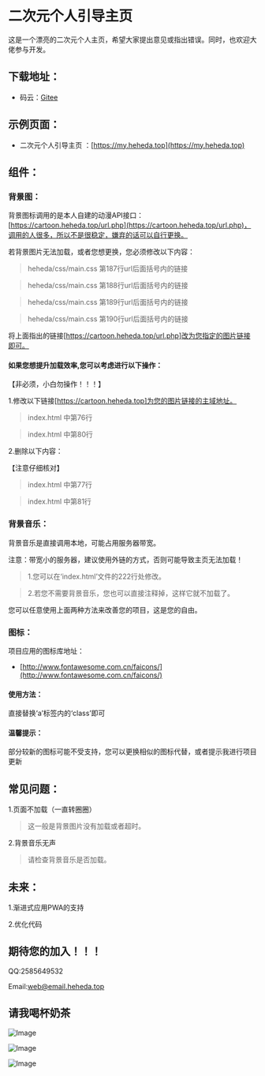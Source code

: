 # 二次元个人引导主页  

这是一个漂亮的二次元个人主页，希望大家提出意见或指出错误。同时，也欢迎大佬参与开发。

## 下载地址：  

+ 码云：[Gitee](https://gitee.com/jhwhcm/Anime-profile)    

## 示例页面：    
 
+ 二次元个人引导主页 ：[https://my.heheda.top](https://my.heheda.top)  


## 组件：  

### 背景图：

背景图标调用的是本人自建的动漫API接口：[https://cartoon.heheda.top/url.php](https://cartoon.heheda.top/url.php)，调用的人很多，所以不是很稳定，嫌弃的话可以自行更换。

若背景图片无法加载，或者您想更换，您必须修改以下内容：
> heheda/css/main.css 第187行url后面括号内的链接

> heheda/css/main.css 第188行url后面括号内的链接

> heheda/css/main.css 第189行url后面括号内的链接

> heheda/css/main.css 第190行url后面括号内的链接

将上面指出的链接[https://cartoon.heheda.top/url.php]改为您指定的图片链接即可。

#### 如果您想提升加载效率,您可以考虑进行以下操作：

【非必须，小白勿操作！！！】

1.修改以下链接[https://cartoon.heheda.top]为您的图片链接的主域地址。
> index.html 中第76行

> index.html 中第80行

2.删除以下内容：

【注意仔细核对】

> index.html 中第77行

<link rel="preconnect" href="https://tva1.sinaimg.cn/" crossorigin>

> index.html 中第81行

<link rel="dns-prefetch" href="https://tva1.sinaimg.cn/">

### 背景音乐：

背景音乐是直接调用本地，可能占用服务器带宽。

注意：带宽小的服务器，建议使用外链的方式，否则可能导致主页无法加载！
> 1.您可以在‘index.html’文件的222行处修改。

> 2.若您不需要背景音乐，您也可以直接注释掉，这样它就不加载了。

您可以任意使用上面两种方法来改善您的项目，这是您的自由。

### 图标：

项目应用的图标库地址：

+ [http://www.fontawesome.com.cn/faicons/](http://www.fontawesome.com.cn/faicons/)

#### 使用方法：

直接替换‘a’标签内的‘class’即可

#### 温馨提示：

部分较新的图标可能不受支持，您可以更换相似的图标代替，或者提示我进行项目更新

## 常见问题：

1.页面不加载（一直转圈圈）
> 这一般是背景图片没有加载或者超时。

2.背景音乐无声
> 请检查背景音乐是否加载。

## 未来：

1.渐进式应用PWA的支持

2.优化代码

## 期待您的加入！！！
QQ:2585649532

Email:web@email.heheda.top

## 请我喝杯奶茶

![Image](https://gitee.com/jhwhcm/gallery/raw/master/4d2489ec589f67def3207747db70f1f.png)

![Image](https://gitee.com/jhwhcm/gallery/raw/master/a8b9630f3b77ac5e64bf3dc50b65330.png)

![Image](https://gitee.com/jhwhcm/gallery/raw/master/4a1daae7da8bf63f0d271483f59200c.png)